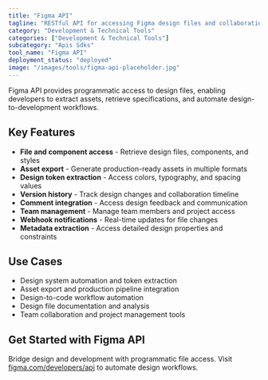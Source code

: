 ```yaml
---
title: "Figma API"
tagline: "RESTful API for accessing Figma design files and collaboration features"
category: "Development & Technical Tools"
categories: ["Development & Technical Tools"]
subcategory: "Apis Sdks"
tool_name: "Figma API"
deployment_status: "deployed"
image: "/images/tools/figma-api-placeholder.jpg"
---
```

Figma API provides programmatic access to design files, enabling developers to extract assets, retrieve specifications, and automate design-to-development workflows.

## Key Features

- **File and component access** - Retrieve design files, components, and styles
- **Asset export** - Generate production-ready assets in multiple formats
- **Design token extraction** - Access colors, typography, and spacing values
- **Version history** - Track design changes and collaboration timeline
- **Comment integration** - Access design feedback and communication
- **Team management** - Manage team members and project access
- **Webhook notifications** - Real-time updates for file changes
- **Metadata extraction** - Access detailed design properties and constraints

## Use Cases

- Design system automation and token extraction
- Asset export and production pipeline integration
- Design-to-code workflow automation
- Design file documentation and analysis
- Team collaboration and project management tools

## Get Started with Figma API

Bridge design and development with programmatic file access. Visit [figma.com/developers/api](https://www.figma.com/developers/api) to automate design workflows.
